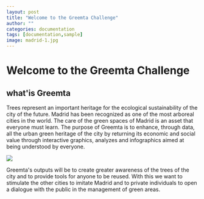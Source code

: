 ```yaml
---
layout: post
title: "Welcome to the Greemta Challenge"
author: ""
categories: documentation
tags: [documentation,sample]
image: madrid-1.jpg
---
```


# Welcome to the Greemta Challenge
## what'is Greemta
Trees represent an important heritage for the ecological sustainability of the city of the future.
Madrid has been recognized as one of the most arboreal cities in the world. The care of the green spaces of Madrid is an asset that everyone must learn. The purpose of Greemta is to enhance, through data, all the urban green heritage of the city by returning its economic and social value through interactive graphics, analyzes and infographics aimed at being understood by everyone.

![](../assets/img/green_value.png)


Greemta's outputs will be to create greater awareness of the trees of the city and to provide tools for anyone to be reused.
With this we want to stimulate the other cities to imitate Madrid and to private individuals to open a dialogue with the public in the management of green areas.


